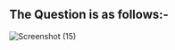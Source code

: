 ## The Question is as follows:-

![Screenshot (15)](https://user-images.githubusercontent.com/44902363/76989857-0eddf380-696d-11ea-84e3-265ccf2795e5.png)
